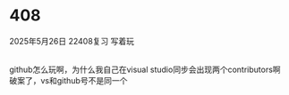 # 408
2025年5月26日
22408复习
写着玩

<br>
github怎么玩啊，为什么我自己在visual studio同步会出现两个contributors啊
<br>
破案了，vs和github号不是同一个
